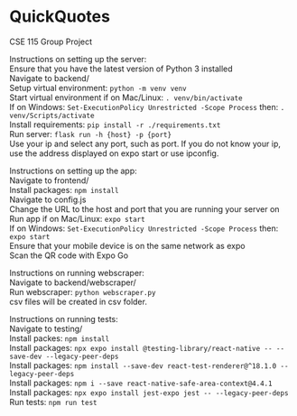 # QuickQuotes
CSE 115 Group Project

Instructions on setting up the server:  
Ensure that you have the latest version of Python 3 installed  
Navigate to backend/  
Setup virtual environment: ```python -m venv venv```  
Start virtual environment if on Mac/Linux: ```. venv/bin/activate```  
If on Windows: ```Set-ExecutionPolicy Unrestricted -Scope Process``` then: ```. venv/Scripts/activate```  
Install requirements: ```pip install -r ./requirements.txt```  
Run server: ```flask run -h {host} -p {port}```  
Use your ip and select any port, such as port. If you do not know your ip, use the address displayed on expo start or use ipconfig.  

Instructions on setting up the app:  
Navigate to frontend/  
Install packages: ```npm install```  
Navigate to config.js  
Change the URL to the host and port that you are running your server on  
Run app if on Mac/Linux: ```expo start```  
If on Windows: ```Set-ExecutionPolicy Unrestricted -Scope Process``` then: ```expo start```  
Ensure that your mobile device is on the same network as expo  
Scan the QR code with Expo Go  

Instructions on running webscraper:  
Navigate to backend/webscraper/  
Run webscraper: ```python webscraper.py```  
csv files will be created in csv folder.

Instructions on running tests:  
Navigate to testing/  
Install packes: ```npm install```  
Install packages: ```npx expo install @testing-library/react-native -- --save-dev --legacy-peer-deps```  
Install packages: ```npm install --save-dev react-test-renderer@^18.1.0 --legacy-peer-deps ```  
Install packages: ```npm i --save react-native-safe-area-context@4.4.1 ```  
Install packages: ```npx expo install jest-expo jest -- --legacy-peer-deps```     
Run tests: ```npm run test```  
